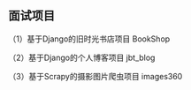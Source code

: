 面试项目
------------------------------------------------------------------

（1）基于Django的旧时光书店项目 BookShop

（2）基于Django的个人博客项目 jbt_blog

（3）基于Scrapy的摄影图片爬虫项目 images360
